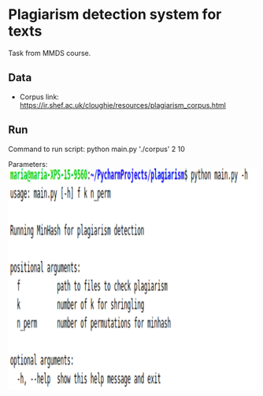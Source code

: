 # Plagiarism detection system for texts
Task from MMDS course.


## Data
* Corpus link: https://ir.shef.ac.uk/cloughie/resources/plagiarism_corpus.html 


## Run
Command to run script: 
python main.py './corpus' 2 10

Parameters: 
<img src="./help.png" width="800px" height="450px"/> 

